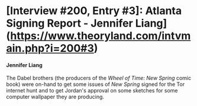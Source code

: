 # [Interview #200, Entry #3]: Atlanta Signing Report - Jennifer Liang](https://www.theoryland.com/intvmain.php?i=200#3)

#### Jennifer Liang

The Dabel brothers (the producers of the
*Wheel of Time: New Spring*
comic book) were on-hand to get some issues of
*New Spring*
signed for the Tor internet hunt and to get Jordan's approval on some sketches for some computer wallpaper they are producing.

